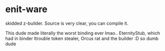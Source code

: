 # enit-ware
skidded z-builder. Source is very clear, you can compile it.

This dude made literally the worst binding ever lmao.. EternityStub, which had in binder Itrouble token stealer, Orcus rat and the builder :D so dumb dude
